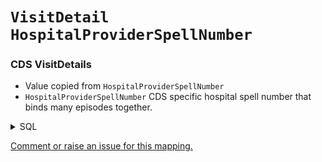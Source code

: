 # `VisitDetail` `HospitalProviderSpellNumber`
### CDS VisitDetails
* Value copied from `HospitalProviderSpellNumber`
* `HospitalProviderSpellNumber` CDS specific hospital spell number that binds many episodes together.
<details>
<summary>SQL</summary>

```sql
;with RecordConnectionIdentifierNHSNumberCombination as (
	select
		distinct 
			l1.NHSNumber,
			l1.RecordConnectionIdentifier
	from omop_staging.cds_line01 l1
), RecordsWithVariableNhsNumber as (
select
	m1.RecordConnectionIdentifier
from RecordConnectionIdentifierNHSNumberCombination m1
	inner join RecordConnectionIdentifierNHSNumberCombination m2
		on m1.NHSNumber != m2.NHSNumber
where m1.RecordConnectionIdentifier = m2.RecordConnectionIdentifier
), VisitDetail as (
	select  
		distinct
    
			l1.NHSNumber,
			l5.HospitalProviderSpellNumber,

			case 
				when l5.AdmissionMethodCode in ('21','24') and l5.PatientClassification = 1 then 262 
				when l5.AdmissionMethodCode in ('21','24') then 9203
				when l5.PatientClassification in (1) then 9201
				when l4.LocationClass in ('02') then 581476
				else 9202
			end as VisitOccurrenceConceptId,    -- ""visit_concept_id""

			l1.RecordConnectionIdentifier,

			coalesce(l5.EpisodeStartDate, l5.StartDateHospitalProviderSpell, l1.CDSActivityDate) as VisitStartDate,  -- visit_start_date
			coalesce(l5.EpisodeStartTime, l5.StartTimeHospitalProviderSpell, '000000') as VisitStartTime,  -- visit_start_time

			coalesce(l5.EpisodeEndDate, l5.DischargeDateHospitalProviderSpell, l1.CDSActivityDate) as VisitEndDate,

			coalesce(l5.EpisodeEndTime, l5.DischargeTimeHospitalProviderSpell, '000000') as VisitEndTime,

			case 
				when l5.EpisodeEndDate is null and l5.DischargeDateHospitalProviderSpell is null and l5.PatientClassification = 1 then 32220
				else 32818
			end as VisitTypeConceptId,

			case 
				when l5.EpisodeEndDate is null and l5.DischargeDateHospitalProviderSpell is null and l5.PatientClassification = 1 then 2
				else 1
			end as RowPriority,

			l5.SourceofAdmissionCode,
			l5.DischargeDestinationCode
	from [omop_staging].[cds_line01] l1
		left join [omop_staging].[cds_line04] l4 
			on l1.MessageId = l4.MessageId -- Location Details
		left join [omop_staging].[cds_line05] l5 
			on l1.MessageId = l5.MessageId -- Hospital Provider Spell
		inner join dbo.Code c 
			on l1.ActivityTreatmentFunctionCode = c.Code
	where l1.CDSUpdateType = 9   -- New/Modification     (1 = Delete)
		and l1.NHSNumber is not null
		and c.CodeTypeId = 2 -- activity_treatment_function_code
		and not exists (select * from RecordsWithVariableNhsNumber rwvnn where rwvnn.RecordConnectionIdentifier = l1.RecordConnectionIdentifier)
), VisitDetailWithRank as (
	select
		*,
		row_number() over (partition by RecordConnectionIdentifier order by RowPriority asc) as RowRank
	from VisitDetail
)
select
	*
from VisitDetailWithRank
where RowRank = 1
		
	
```
</details>


[Comment or raise an issue for this mapping.](https://github.com/answerdigital/oxford-omop-data-mapper/issues/new?title=OMOP%20VisitDetail%20table%20HospitalProviderSpellNumber%20field%20CDS%20VisitDetails%20mapping)
